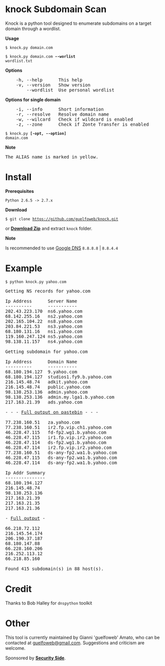 knock Subdomain Scan
====================

Knock is a python tool designed to enumerate subdomains on a target domain through a wordlist.

**Usage**

<code>$ knock.py domain.com</code>

<code>$ knock.py domain.com **--worlist** wordlist.txt</code>

**Options**

<pre>
	-h, --help      This help
	-v, --version   Show version
	    --wordlist  Use personal wordlist
</pre>

**Options for single domain**

<pre>
	-i, --info      Short information
	-r, --resolve   Resolve domain name
	-w, --wilcard   Check if wildcard is enabled
	-z, --zone      Check if Zonte Transfer is enabled
</pre>

<code>$ knock.py **[-opt, --option]** domain.com</code>

**Note**

<pre>
The ALIAS name is marked in yellow.
</pre>

Install
=======
**Prerequisites**

<code>Python 2.6.5 -> 2.7.x</code>

**Download**

<code>$ git clone https://github.com/guelfoweb/knock.git</code>

or <b><a href="https://github.com/guelfoweb/knock/archive/master.zip" alt="knock-master.zip" title="knock-master.zip">Download Zip</a></b> and extract <code>knock</code> folder.

**Note**

Is recommended to use <a href="https://developers.google.com/speed/public-dns/docs/using">Google DNS</a> <code>8.8.8.8</code> | <code>8.8.4.4</code>

Example
=======

<code>$ python knock.py yahoo.com</code>

<pre>
Getting NS records for yahoo.com
 
Ip Address      Server Name
----------      -----------
202.43.223.170  ns6.yahoo.com
68.142.255.16   ns2.yahoo.com
202.165.104.22  ns8.yahoo.com
203.84.221.53   ns3.yahoo.com
68.180.131.16   ns1.yahoo.com
119.160.247.124 ns5.yahoo.com
98.138.11.157   ns4.yahoo.com
 
Getting subdomain for yahoo.com
 
Ip Address      Domain Name
----------      -----------
68.180.194.127  9.yahoo.com
68.180.194.127  studios1.fy9.b.yahoo.com
216.145.48.74   adkit.yahoo.com
216.145.48.74   public.yahoo.com
98.138.253.136  admin.yahoo.com
98.138.253.136  admin.my.lga1.b.yahoo.com
217.163.21.39   ads.yahoo.com

- - - <a href="http://pastebin.com/FrHEkHAs">Full output on pastebin</a> - - -

77.238.160.51   za.yahoo.com
77.238.160.51   ir2.fp.vip.ch1.yahoo.com
46.228.47.115   fd-fp2.wg1.b.yahoo.com
46.228.47.115   ir1.fp.vip.ir2.yahoo.com
46.228.47.114   ds-fp2.wg1.b.yahoo.com
46.228.47.114   ir2.fp.vip.ir2.yahoo.com
77.238.160.51   ds-any-fp2.wa1.b.yahoo.com
46.228.47.115   ds-any-fp2.wa1.b.yahoo.com
46.228.47.114   ds-any-fp2.wa1.b.yahoo.com
 
Ip Addr Summary
---------------
68.180.194.127
216.145.48.74
98.138.253.136
217.163.21.39
217.163.21.35
217.163.21.36

- <a href="http://pastebin.com/FrHEkHAs">Full output</a> -

66.218.72.112
216.145.54.174
206.190.37.187
68.180.147.88
66.228.160.206
216.252.113.12
66.218.85.160
 
Found 415 subdomain(s) in 88 host(s).
</pre>

Credit
======

Thanks to Bob Halley for <code>dnspython</code> toolkit

Other
=====

This tool is currently maintained by Gianni 'guelfoweb' Amato, who can be contacted at guelfoweb@gmail.com. Suggestions and criticism are welcome.

Sponsored by **<a href="http://www.securityside.it/">Security Side</a>**.
